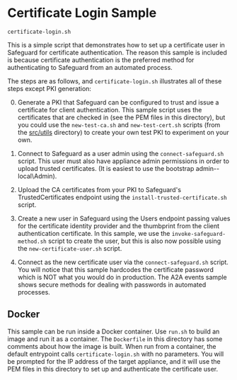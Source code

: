 Certificate Login Sample
========================

`certificate-login.sh`

This is a simple script that demonstrates how to set up a certificate user
in Safeguard for certificate authentication. The reason this sample is included
is because certificate authentication is the preferred method for authenticating
to Safeguard from an automated process.

The steps are as follows, and `certificate-login.sh` illustrates all of these steps
except PKI generation:

0. Generate a PKI that Safeguard can be configured to trust and issue a
   certificate for client authentication. This sample script uses the certificates
   that are checked in (see the PEM files in this directory), but you could use the
   `new-test-ca.sh` and `new-test-cert.sh` scripts (from the [src/utils](../src/utils)
   directory) to create your own test PKI to experiment on your own.

1. Connect to Safeguard as a user admin using the `connect-safeguard.sh` script.
   This user must also have appliance admin permissions in order to upload
   trusted certificates. (It is easiest to use the bootstrap admin--local\Admin).

2. Upload the CA certificates from your PKI to Safeguard's TrustedCertificates
   endpoint using the `install-trusted-certificate.sh` script.

3. Create a new user in Safeguard using the Users endpoint passing values for
   the certificate identity provider and the thumbprint from the client 
   authentication certificate. In this sample, we use the `invoke-safeguard-method.sh`
   script to create the user, but this is also now possible using the 
   `new-certificate-user.sh` script.

4. Connect as the new certificate user via the `connect-safeguard.sh` script. You
   will notice that this sample hardcodes the certificate password which is NOT
   what you would do in production. The A2A events sample shows secure methods
   for dealing with passwords in automated processes.

## Docker

This sample can be run inside a Docker container.  Use `run.sh` to build an image
and run it as a container.  The `Dockerfile` in this directory has some comments
about how the image is built.  When run from a container, the default entrypoint
calls `certificate-login.sh` with no parameters.  You will be prompted for the
IP address of the target appliance, and it will use the PEM files in this directory
to set up and authenticate the certificate user.

